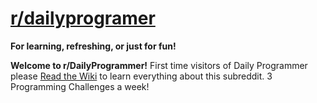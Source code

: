 # [r/dailyprogramer](https://www.reddit.com/r/dailyprogrammer/)

**For learning, refreshing, or just for fun!**

**Welcome to r/DailyProgrammer!** First time visitors of Daily Programmer please [Read the Wiki](http://www.reddit.com/r/dailyprogrammer/wiki/index) to learn everything about this subreddit. 3 Programming Challenges a week!

